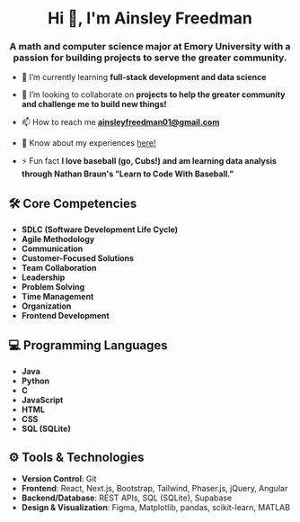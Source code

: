<h1 align="center">Hi 👋, I'm Ainsley Freedman</h1>
<h3 align="center">A math and computer science major at Emory University with a passion for building projects to serve the greater community.</h3>

- 🌱 I’m currently learning **full-stack development and data science**

- 👯 I’m looking to collaborate on **projects to help the greater community and challenge me to build new things!**

- 📫 How to reach me **ainsleyfreedman01@gmail.com**

- 📄 Know about my experiences <a href="https://drive.google.com/file/d/1o6WA_MKPt5XGQBEkaH40ZCid8BXhBUw9/view" target="_blank">here!</a>

- ⚡ Fun fact **I love baseball (go, Cubs!) and am learning data analysis through Nathan Braun's "Learn to Code With Baseball."**

## 🛠️ Core Competencies
- **SDLC (Software Development Life Cycle)**
- **Agile Methodology**
- **Communication**
- **Customer-Focused Solutions**
- **Team Collaboration**
- **Leadership**
- **Problem Solving**
- **Time Management**
- **Organization**
- **Frontend Development**

## 💻 Programming Languages
- **Java**
- **Python**
- **C**
- **JavaScript**
- **HTML**
- **CSS**
- **SQL (SQLite)**

## ⚙️ Tools & Technologies
- **Version Control**: Git
- **Frontend**: React, Next.js, Bootstrap, Tailwind, Phaser.js, jQuery, Angular
- **Backend/Database**: REST APIs, SQL (SQLite), Supabase
- **Design & Visualization**: Figma, Matplotlib, pandas, scikit-learn, MATLAB
